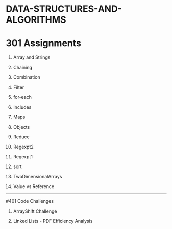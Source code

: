 # DATA-STRUCTURES-AND-ALGORITHMS



# 301 Assignments

1. Array and Strings

2. Chaining

3. Combination

4. Filter

5. for-each

6. Includes

7. Maps

8. Objects

9. Reduce

10. Regexpt2

11. Regexpt1

12. sort

13. TwoDimensionalArrays

14. Value vs Reference





---





#401 Code Challenges

1. ArrayShift Challenge

2. Linked Lists - PDF Efficiency Analysis

